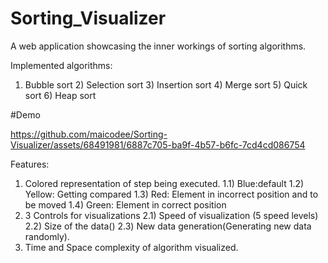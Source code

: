 # Sorting_Visualizer

A web application showcasing the inner workings of sorting algorithms.

Implemented algorithms:
1) Bubble sort  2) Selection sort  3) Insertion sort  4) Merge sort  5) Quick sort  6) Heap sort

#Demo

https://github.com/maicodee/Sorting-Visualizer/assets/68491981/6887c705-ba9f-4b57-b6fc-7cd4cd086754


Features:
1) Colored representation of step being executed.
  1.1) Blue:default
  1.2) Yellow: Getting compared
  1.3) Red: Element in incorrect position and to be moved
  1.4) Green: Element in correct position
2) 3 Controls for visualizations
  2.1) Speed of visualization (5 speed levels)
  2.2) Size of the data()
  2.3) New data generation(Generating new data randomly).
4) Time and Space complexity of algorithm visualized.


